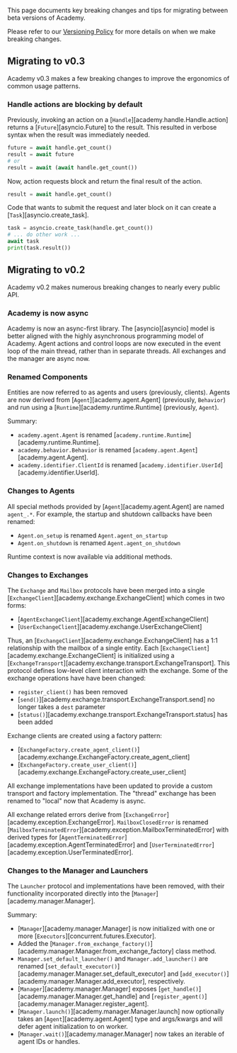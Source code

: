 This page documents key breaking changes and tips for migrating between beta versions of Academy.

Please refer to our [Versioning Policy](../contributing/releases.md#versioning) for more details on when we make breaking changes.

## Migrating to v0.3

Academy v0.3 makes a few breaking changes to improve the ergonomics of common usage patterns.

### Handle actions are blocking by default

Previously, invoking an action on a [`Handle`][academy.handle.Handle.action] returns a [`Future`][asyncio.Future] to the result.
This resulted in verbose syntax when the result was immediately needed.
```python
future = await handle.get_count()
result = await future
# or
result = await (await handle.get_count())
```

Now, action requests block and return the final result of the action.
```python
result = await handle.get_count()
```
Code that wants to submit the request and later block on it can create a [`Task`][asyncio.create_task].
```python
task = asyncio.create_task(handle.get_count())
# ... do other work ...
await task
print(task.result())
```

## Migrating to v0.2

Academy v0.2 makes numerous breaking changes to nearly every public API.

### Academy is now async

Academy is now an async-first library.
The [asyncio][asyncio] model is better aligned with the highly asynchronous programming model of Academy.
Agent actions and control loops are now executed in the event loop of the main thread, rather than in separate threads.
All exchanges and the manager are async now.

### Renamed Components

Entities are now referred to as agents and users (previously, clients).
Agents are now derived from [`Agent`][academy.agent.Agent] (previously, `Behavior`) and run using a [`Runtime`][academy.runtime.Runtime] (previously, `Agent`).

Summary:

* `academy.agent.Agent` is renamed [`academy.runtime.Runtime`][academy.runtime.Runtime].
* `academy.behavior.Behavior` is renamed [`academy.agent.Agent`][academy.agent.Agent].
* `academy.identifier.ClientId` is renamed [`academy.identifier.UserId`][academy.identifier.UserId].

### Changes to Agents

All special methods provided by [`Agent`][academy.agent.Agent] are named `agent_.*`.
For example, the startup and shutdown callbacks have been renamed:

* `Agent.on_setup` is renamed `Agent.agent_on_startup`
* `Agent.on_shutdown` is renamed `Agent.agent_on_shutdown`

Runtime context is now available via additional methods.

### Changes to Exchanges

The `Exchange` and `Mailbox` protocols have been merged into a single [`ExchangeClient`][academy.exchange.ExchangeClient] which comes in two forms:

* [`AgentExchangeClient`][academy.exchange.AgentExchangeClient]
* [`UserExchangeClient`][academy.exchange.UserExchangeClient]

Thus, an [`ExchangeClient`][academy.exchange.ExchangeClient] has a 1:1 relationship with the mailbox of a single entity.
Each [`ExchangeClient`][academy.exchange.ExchangeClient] is initialized using a [`ExchangeTransport`][academy.exchange.transport.ExchangeTransport].
This protocol defines low-level client interaction with the exchange.
Some of the exchange operations have have been changed:

* `register_client()` has been removed
* [`send()`][academy.exchange.transport.ExchangeTransport.send] no longer takes a `dest` parameter
* [`status()`][academy.exchange.transport.ExchangeTransport.status] has been added

Exchange clients are created using a factory pattern:

* [`ExchangeFactory.create_agent_client()`][academy.exchange.ExchangeFactory.create_agent_client]
* [`ExchangeFactory.create_user_client()`][academy.exchange.ExchangeFactory.create_user_client]

All exchange implementations have been updated to provide a custom transport and factory implementation.
The "thread" exchange has been renamed to "local" now that Academy is async.

All exchange related errors derive from [`ExchangeError`][academy.exception.ExchangeError].
`MailboxClosedError` is renamed [`MailboxTerminatedError`][academy.exception.MailboxTerminatedError] with derived types for [`AgentTerminatedError`][academy.exception.AgentTerminatedError] and [`UserTerminatedError`][academy.exception.UserTerminatedError].


### Changes to the Manager and Launchers

The `Launcher` protocol and implementations have been removed, with their functionality incorporated directly into the [`Manager`][academy.manager.Manager].

Summary:

* [`Manager`][academy.manager.Manager] is now initialized with one or more [`Executors`][concurrent.futures.Executor].
* Added the [`Manager.from_exchange_factory()`][academy.manager.Manager.from_exchange_factory] class method.
* `Manager.set_default_launcher()` and `Manager.add_launcher()` are renamed [`set_default_executor()`][academy.manager.Manager.set_default_executor] and [`add_executor()`][academy.manager.Manager.add_executor], respectively.
* [`Manager`][academy.manager.Manager] exposes [`get_handle()`][academy.manager.Manager.get_handle] and [`register_agent()`][academy.manager.Manager.register_agent].
* [`Manager.launch()`][academy.manager.Manager.launch] now optionally takes an [`Agent`][academy.agent.Agent] type and args/kwargs and will defer agent initialization to on worker.
* [`Manager.wait()`][academy.manager.Manager] now takes an iterable of agent IDs or handles.
